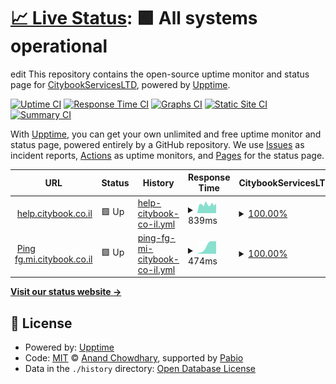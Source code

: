 # [📈 Live Status](https://CitybookServicesLTD.github.io/status): <!--live status--> **🟩 All systems operational**

edit
This repository contains the open-source uptime monitor and status page for [CitybookServicesLTD](https://CitybookServicesLTD.github.io/status), powered by [Upptime](https://github.com/upptime/upptime).

[![Uptime CI](https://github.com/CitybookServicesLTD/status/workflows/Uptime%20CI/badge.svg)](https://github.com/CitybookServicesLTD/status/actions?query=workflow%3A%22Uptime+CI%22)
[![Response Time CI](https://github.com/CitybookServicesLTD/status/workflows/Response%20Time%20CI/badge.svg)](https://github.com/CitybookServicesLTD/status/actions?query=workflow%3A%22Response+Time+CI%22)
[![Graphs CI](https://github.com/CitybookServicesLTD/status/workflows/Graphs%20CI/badge.svg)](https://github.com/CitybookServicesLTD/status/actions?query=workflow%3A%22Graphs+CI%22)
[![Static Site CI](https://github.com/CitybookServicesLTD/status/workflows/Static%20Site%20CI/badge.svg)](https://github.com/CitybookServicesLTD/status/actions?query=workflow%3A%22Static+Site+CI%22)
[![Summary CI](https://github.com/CitybookServicesLTD/status/workflows/Summary%20CI/badge.svg)](https://github.com/CitybookServicesLTD/status/actions?query=workflow%3A%22Summary+CI%22)

With [Upptime](https://upptime.js.org), you can get your own unlimited and free uptime monitor and status page, powered entirely by a GitHub repository. We use [Issues](https://github.com/CitybookServicesLTD/status/issues) as incident reports, [Actions](https://github.com/CitybookServicesLTD/status/actions) as uptime monitors, and [Pages](https://CitybookServicesLTD.github.io/status) for the status page.

<!--start: status pages-->
<!-- This summary is generated by Upptime (https://github.com/CitybookServicesLTD/status) -->
<!-- Do not edit this manually, your changes will be overwritten -->
<!-- prettier-ignore -->
| URL | Status | History | Response Time | CitybookServicesLTD |
| --- | ------ | ------- | ------------- | ------ |
| <img alt="" src="https://citybook.co.il/images/CB-logo.png" height="13"> [help.citybook.co.il](https://help.citybook.co.il) | 🟩 Up | [help-citybook-co-il.yml](https://github.com/CitybookServicesLTD/status/commits/HEAD/history/help-citybook-co-il.yml) | <details><summary><img alt="Response time graph" src="./graphs/help-citybook-co-il/response-time-week.png" height="20"> 839ms</summary><br><a href="https://status.quickapps.ca/history/help-citybook-co-il"><img alt="Response time 839" src="https://img.shields.io/endpoint?url=https%3A%2F%2Fraw.githubusercontent.com%2FCitybookServicesLTD%2Fstatus%2FHEAD%2Fapi%2Fhelp-citybook-co-il%2Fresponse-time.json"></a><br><a href="https://status.quickapps.ca/history/help-citybook-co-il"><img alt="24-hour response time 972" src="https://img.shields.io/endpoint?url=https%3A%2F%2Fraw.githubusercontent.com%2FCitybookServicesLTD%2Fstatus%2FHEAD%2Fapi%2Fhelp-citybook-co-il%2Fresponse-time-day.json"></a><br><a href="https://status.quickapps.ca/history/help-citybook-co-il"><img alt="7-day response time 839" src="https://img.shields.io/endpoint?url=https%3A%2F%2Fraw.githubusercontent.com%2FCitybookServicesLTD%2Fstatus%2FHEAD%2Fapi%2Fhelp-citybook-co-il%2Fresponse-time-week.json"></a><br><a href="https://status.quickapps.ca/history/help-citybook-co-il"><img alt="30-day response time 839" src="https://img.shields.io/endpoint?url=https%3A%2F%2Fraw.githubusercontent.com%2FCitybookServicesLTD%2Fstatus%2FHEAD%2Fapi%2Fhelp-citybook-co-il%2Fresponse-time-month.json"></a><br><a href="https://status.quickapps.ca/history/help-citybook-co-il"><img alt="1-year response time 839" src="https://img.shields.io/endpoint?url=https%3A%2F%2Fraw.githubusercontent.com%2FCitybookServicesLTD%2Fstatus%2FHEAD%2Fapi%2Fhelp-citybook-co-il%2Fresponse-time-year.json"></a></details> | <details><summary><a href="https://status.quickapps.ca/history/help-citybook-co-il">100.00%</a></summary><a href="https://status.quickapps.ca/history/help-citybook-co-il"><img alt="All-time uptime 100.00%" src="https://img.shields.io/endpoint?url=https%3A%2F%2Fraw.githubusercontent.com%2FCitybookServicesLTD%2Fstatus%2FHEAD%2Fapi%2Fhelp-citybook-co-il%2Fuptime.json"></a><br><a href="https://status.quickapps.ca/history/help-citybook-co-il"><img alt="24-hour uptime 100.00%" src="https://img.shields.io/endpoint?url=https%3A%2F%2Fraw.githubusercontent.com%2FCitybookServicesLTD%2Fstatus%2FHEAD%2Fapi%2Fhelp-citybook-co-il%2Fuptime-day.json"></a><br><a href="https://status.quickapps.ca/history/help-citybook-co-il"><img alt="7-day uptime 100.00%" src="https://img.shields.io/endpoint?url=https%3A%2F%2Fraw.githubusercontent.com%2FCitybookServicesLTD%2Fstatus%2FHEAD%2Fapi%2Fhelp-citybook-co-il%2Fuptime-week.json"></a><br><a href="https://status.quickapps.ca/history/help-citybook-co-il"><img alt="30-day uptime 100.00%" src="https://img.shields.io/endpoint?url=https%3A%2F%2Fraw.githubusercontent.com%2FCitybookServicesLTD%2Fstatus%2FHEAD%2Fapi%2Fhelp-citybook-co-il%2Fuptime-month.json"></a><br><a href="https://status.quickapps.ca/history/help-citybook-co-il"><img alt="1-year uptime 100.00%" src="https://img.shields.io/endpoint?url=https%3A%2F%2Fraw.githubusercontent.com%2FCitybookServicesLTD%2Fstatus%2FHEAD%2Fapi%2Fhelp-citybook-co-il%2Fuptime-year.json"></a></details>
| <img alt="" src="https://icons.duckduckgo.com/ip3/fg.mi.citybook.co.il.ico" height="13"> [Ping fg.mi.citybook.co.il](https://fg.mi.citybook.co.il) | 🟩 Up | [ping-fg-mi-citybook-co-il.yml](https://github.com/CitybookServicesLTD/status/commits/HEAD/history/ping-fg-mi-citybook-co-il.yml) | <details><summary><img alt="Response time graph" src="./graphs/ping-fg-mi-citybook-co-il/response-time-week.png" height="20"> 474ms</summary><br><a href="https://status.quickapps.ca/history/ping-fg-mi-citybook-co-il"><img alt="Response time 474" src="https://img.shields.io/endpoint?url=https%3A%2F%2Fraw.githubusercontent.com%2FCitybookServicesLTD%2Fstatus%2FHEAD%2Fapi%2Fping-fg-mi-citybook-co-il%2Fresponse-time.json"></a><br><a href="https://status.quickapps.ca/history/ping-fg-mi-citybook-co-il"><img alt="24-hour response time 917" src="https://img.shields.io/endpoint?url=https%3A%2F%2Fraw.githubusercontent.com%2FCitybookServicesLTD%2Fstatus%2FHEAD%2Fapi%2Fping-fg-mi-citybook-co-il%2Fresponse-time-day.json"></a><br><a href="https://status.quickapps.ca/history/ping-fg-mi-citybook-co-il"><img alt="7-day response time 474" src="https://img.shields.io/endpoint?url=https%3A%2F%2Fraw.githubusercontent.com%2FCitybookServicesLTD%2Fstatus%2FHEAD%2Fapi%2Fping-fg-mi-citybook-co-il%2Fresponse-time-week.json"></a><br><a href="https://status.quickapps.ca/history/ping-fg-mi-citybook-co-il"><img alt="30-day response time 474" src="https://img.shields.io/endpoint?url=https%3A%2F%2Fraw.githubusercontent.com%2FCitybookServicesLTD%2Fstatus%2FHEAD%2Fapi%2Fping-fg-mi-citybook-co-il%2Fresponse-time-month.json"></a><br><a href="https://status.quickapps.ca/history/ping-fg-mi-citybook-co-il"><img alt="1-year response time 474" src="https://img.shields.io/endpoint?url=https%3A%2F%2Fraw.githubusercontent.com%2FCitybookServicesLTD%2Fstatus%2FHEAD%2Fapi%2Fping-fg-mi-citybook-co-il%2Fresponse-time-year.json"></a></details> | <details><summary><a href="https://status.quickapps.ca/history/ping-fg-mi-citybook-co-il">100.00%</a></summary><a href="https://status.quickapps.ca/history/ping-fg-mi-citybook-co-il"><img alt="All-time uptime 100.00%" src="https://img.shields.io/endpoint?url=https%3A%2F%2Fraw.githubusercontent.com%2FCitybookServicesLTD%2Fstatus%2FHEAD%2Fapi%2Fping-fg-mi-citybook-co-il%2Fuptime.json"></a><br><a href="https://status.quickapps.ca/history/ping-fg-mi-citybook-co-il"><img alt="24-hour uptime 100.00%" src="https://img.shields.io/endpoint?url=https%3A%2F%2Fraw.githubusercontent.com%2FCitybookServicesLTD%2Fstatus%2FHEAD%2Fapi%2Fping-fg-mi-citybook-co-il%2Fuptime-day.json"></a><br><a href="https://status.quickapps.ca/history/ping-fg-mi-citybook-co-il"><img alt="7-day uptime 100.00%" src="https://img.shields.io/endpoint?url=https%3A%2F%2Fraw.githubusercontent.com%2FCitybookServicesLTD%2Fstatus%2FHEAD%2Fapi%2Fping-fg-mi-citybook-co-il%2Fuptime-week.json"></a><br><a href="https://status.quickapps.ca/history/ping-fg-mi-citybook-co-il"><img alt="30-day uptime 100.00%" src="https://img.shields.io/endpoint?url=https%3A%2F%2Fraw.githubusercontent.com%2FCitybookServicesLTD%2Fstatus%2FHEAD%2Fapi%2Fping-fg-mi-citybook-co-il%2Fuptime-month.json"></a><br><a href="https://status.quickapps.ca/history/ping-fg-mi-citybook-co-il"><img alt="1-year uptime 100.00%" src="https://img.shields.io/endpoint?url=https%3A%2F%2Fraw.githubusercontent.com%2FCitybookServicesLTD%2Fstatus%2FHEAD%2Fapi%2Fping-fg-mi-citybook-co-il%2Fuptime-year.json"></a></details>

<!--end: status pages-->

[**Visit our status website →**](https://CitybookServicesLTD.github.io/status)

## 📄 License

- Powered by: [Upptime](https://github.com/upptime/upptime)
- Code: [MIT](./LICENSE) © [Anand Chowdhary](https://anandchowdhary.com), supported by [Pabio](https://pabio.com)
- Data in the `./history` directory: [Open Database License](https://opendatacommons.org/licenses/odbl/1-0/)

